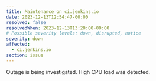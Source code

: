 ```yaml
---
title: Maintenance on ci.jenkins.io
date: 2023-12-13T12:54:47-00:00
resolved: false
resolvedWhen: 2023-12-13T13:20:00-00:00
# Possible severity levels: down, disrupted, notice
severity: down
affected:
  - ci.jenkins.io
section: issue
---
```


Outage is being investigated.
High CPU load was detected.
